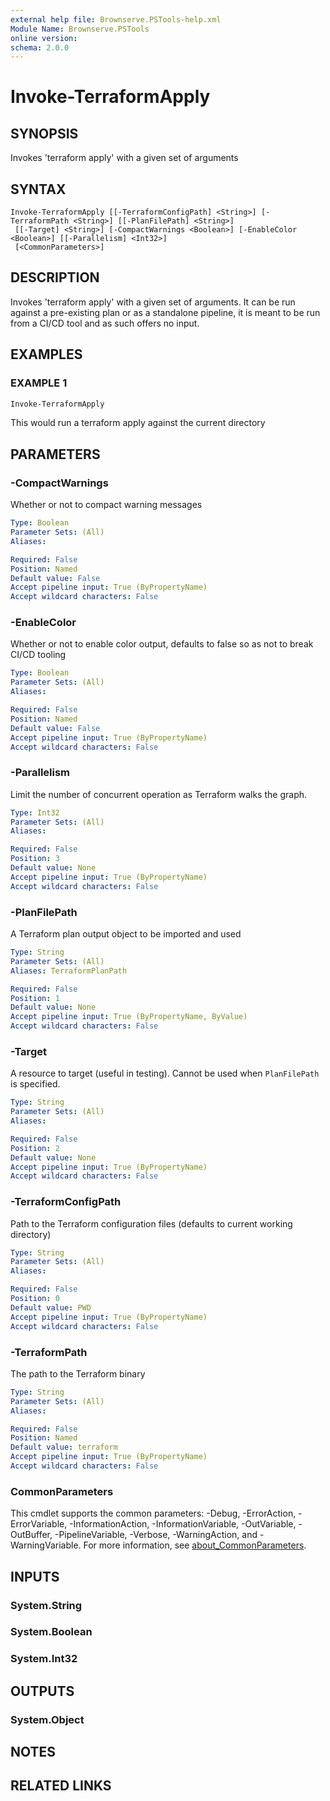 ```yaml
---
external help file: Brownserve.PSTools-help.xml
Module Name: Brownserve.PSTools
online version:
schema: 2.0.0
---
```


# Invoke-TerraformApply

## SYNOPSIS

Invokes 'terraform apply' with a given set of arguments

## SYNTAX

```text
Invoke-TerraformApply [[-TerraformConfigPath] <String>] [-TerraformPath <String>] [[-PlanFilePath] <String>]
 [[-Target] <String>] [-CompactWarnings <Boolean>] [-EnableColor <Boolean>] [[-Parallelism] <Int32>]
 [<CommonParameters>]
```

## DESCRIPTION

Invokes 'terraform apply' with a given set of arguments.
It can be run against a pre-existing plan or as a standalone pipeline, it is meant to be run from a CI/CD tool and as such offers no input.

## EXAMPLES

### EXAMPLE 1

```powershell
Invoke-TerraformApply
```

This would run a terraform apply against the current directory

## PARAMETERS

### -CompactWarnings

Whether or not to compact warning messages

```yaml
Type: Boolean
Parameter Sets: (All)
Aliases:

Required: False
Position: Named
Default value: False
Accept pipeline input: True (ByPropertyName)
Accept wildcard characters: False
```

### -EnableColor

Whether or not to enable color output, defaults to false so as not to break CI/CD tooling

```yaml
Type: Boolean
Parameter Sets: (All)
Aliases:

Required: False
Position: Named
Default value: False
Accept pipeline input: True (ByPropertyName)
Accept wildcard characters: False
```

### -Parallelism

Limit the number of concurrent operation as Terraform walks the graph.

```yaml
Type: Int32
Parameter Sets: (All)
Aliases:

Required: False
Position: 3
Default value: None
Accept pipeline input: True (ByPropertyName)
Accept wildcard characters: False
```

### -PlanFilePath

A Terraform plan output object to be imported and used

```yaml
Type: String
Parameter Sets: (All)
Aliases: TerraformPlanPath

Required: False
Position: 1
Default value: None
Accept pipeline input: True (ByPropertyName, ByValue)
Accept wildcard characters: False
```

### -Target

A resource to target (useful in testing).
Cannot be used when `PlanFilePath` is specified.

```yaml
Type: String
Parameter Sets: (All)
Aliases:

Required: False
Position: 2
Default value: None
Accept pipeline input: True (ByPropertyName)
Accept wildcard characters: False
```

### -TerraformConfigPath

Path to the Terraform configuration files (defaults to current working directory)

```yaml
Type: String
Parameter Sets: (All)
Aliases:

Required: False
Position: 0
Default value: PWD
Accept pipeline input: True (ByPropertyName)
Accept wildcard characters: False
```

### -TerraformPath

The path to the Terraform binary

```yaml
Type: String
Parameter Sets: (All)
Aliases:

Required: False
Position: Named
Default value: terraform
Accept pipeline input: True (ByPropertyName)
Accept wildcard characters: False
```

### CommonParameters

This cmdlet supports the common parameters: -Debug, -ErrorAction, -ErrorVariable, -InformationAction, -InformationVariable, -OutVariable, -OutBuffer, -PipelineVariable, -Verbose, -WarningAction, and -WarningVariable. For more information, see [about_CommonParameters](http://go.microsoft.com/fwlink/?LinkID=113216).

## INPUTS

### System.String

### System.Boolean

### System.Int32

## OUTPUTS

### System.Object

## NOTES

## RELATED LINKS
